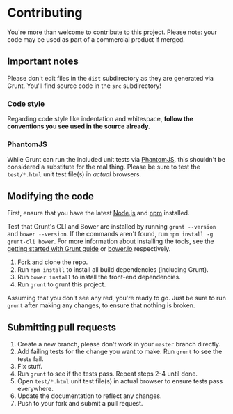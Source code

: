 # Contributing

You're more than welcome to contribute to this project. Please note: your code may be used as part of a commercial
product if merged.

## Important notes

Please don't edit files in the `dist` subdirectory as they are generated via Grunt. You'll find source code in the `src`
subdirectory!

### Code style

Regarding code style like indentation and whitespace, **follow the conventions you see used in the source already.**

### PhantomJS

While Grunt can run the included unit tests via [PhantomJS](http://phantomjs.org/), this shouldn't be considered a
substitute for the real thing. Please be sure to test the `test/*.html` unit test file(s) in _actual_ browsers.

## Modifying the code

First, ensure that you have the latest [Node.js](http://nodejs.org/) and [npm](http://npmjs.org/) installed.

Test that Grunt's CLI and Bower are installed by running `grunt --version` and `bower --version`. If the commands aren't
found, run `npm install -g grunt-cli bower`. For more information about installing the tools, see
the [getting started with Grunt guide](http://gruntjs.com/getting-started) or [bower.io](http://bower.io/) respectively.

1. Fork and clone the repo.
1. Run `npm install` to install all build dependencies (including Grunt).
1. Run `bower install` to install the front-end dependencies.
1. Run `grunt` to grunt this project.

Assuming that you don't see any red, you're ready to go. Just be sure to run `grunt` after making any changes, to ensure
that nothing is broken.

## Submitting pull requests

1. Create a new branch, please don't work in your `master` branch directly.
1. Add failing tests for the change you want to make. Run `grunt` to see the tests fail.
1. Fix stuff.
1. Run `grunt` to see if the tests pass. Repeat steps 2-4 until done.
1. Open `test/*.html` unit test file(s) in actual browser to ensure tests pass everywhere.
1. Update the documentation to reflect any changes.
1. Push to your fork and submit a pull request.
